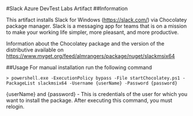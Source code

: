 #Slack Azure DevTest Labs Artifact
##Information

This artifact installs Slack for Windows (https://slack.com/) via Chocolatey package manager.
Slack is a messaging app for teams that is on a mission to make your working life simpler, more pleasant, and more productive.

Information about the Chocolatey package and the version of the distributive available on https://www.myget.org/feed/almrangers/package/nuget/slackmsix64

##Usage
For manual installation run the following command

    > powershell.exe -ExecutionPolicy bypass -File startChocolatey.ps1 -PackageList slackmsix64 -Username {userName} -Password {password}

{userName} and {password} - This is credentials of the user for which you want to install the package. After executing this command, you must relogin. 
